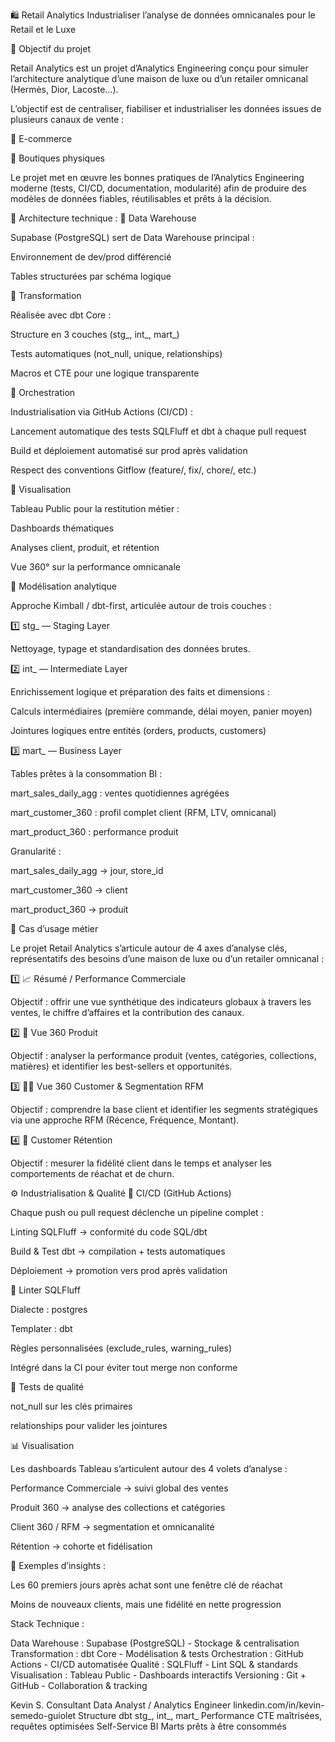 🛍️ Retail Analytics
Industrialiser l’analyse de données omnicanales pour le Retail et le Luxe

🎯 Objectif du projet

Retail Analytics est un projet d’Analytics Engineering conçu pour simuler l’architecture analytique d’une maison de luxe ou d’un retailer omnicanal (Hermès, Dior, Lacoste…).

L’objectif est de centraliser, fiabiliser et industrialiser les données issues de plusieurs canaux de vente :

🛒 E-commerce

🏬 Boutiques physiques

Le projet met en œuvre les bonnes pratiques de l’Analytics Engineering moderne (tests, CI/CD, documentation, modularité) afin de produire des modèles de données fiables, réutilisables et prêts à la décision.

🧱 Architecture technique : 
🔸 Data Warehouse

Supabase (PostgreSQL) sert de Data Warehouse principal :

Environnement de dev/prod différencié

Tables structurées par schéma logique

🔸 Transformation

Réalisée avec dbt Core :

Structure en 3 couches (stg_, int_, mart_)

Tests automatiques (not_null, unique, relationships)

Macros et CTE pour une logique transparente

🔸 Orchestration

Industrialisation via GitHub Actions (CI/CD) :

Lancement automatique des tests SQLFluff et dbt à chaque pull request

Build et déploiement automatisé sur prod après validation

Respect des conventions Gitflow (feature/, fix/, chore/, etc.)

🔸 Visualisation

Tableau Public pour la restitution métier :

Dashboards thématiques

Analyses client, produit, et rétention

Vue 360° sur la performance omnicanale

🧮 Modélisation analytique

Approche Kimball / dbt-first, articulée autour de trois couches :

1️⃣ stg_ — Staging Layer

Nettoyage, typage et standardisation des données brutes.

2️⃣ int_ — Intermediate Layer

Enrichissement logique et préparation des faits et dimensions :

Calculs intermédiaires (première commande, délai moyen, panier moyen)

Jointures logiques entre entités (orders, products, customers)

3️⃣ mart_ — Business Layer

Tables prêtes à la consommation BI :

mart_sales_daily_agg : ventes quotidiennes agrégées

mart_customer_360 : profil complet client (RFM, LTV, omnicanal)

mart_product_360 : performance produit

Granularité :

mart_sales_daily_agg → jour, store_id

mart_customer_360 → client

mart_product_360 → produit

💼 Cas d’usage métier

Le projet Retail Analytics s’articule autour de 4 axes d’analyse clés, représentatifs des besoins d’une maison de luxe ou d’un retailer omnicanal :

1️⃣ 📈 Résumé / Performance Commerciale

Objectif : offrir une vue synthétique des indicateurs globaux à travers les ventes, le chiffre d’affaires et la contribution des canaux.

2️⃣ 👜 Vue 360 Produit

Objectif : analyser la performance produit (ventes, catégories, collections, matières) et identifier les best-sellers et opportunités.

3️⃣ 👩‍💼 Vue 360 Customer & Segmentation RFM

Objectif : comprendre la base client et identifier les segments stratégiques via une approche RFM (Récence, Fréquence, Montant).

4️⃣ 🔁 Customer Rétention

Objectif : mesurer la fidélité client dans le temps et analyser les comportements de réachat et de churn.

⚙️ Industrialisation & Qualité
🔸 CI/CD (GitHub Actions)

Chaque push ou pull request déclenche un pipeline complet :

Linting SQLFluff → conformité du code SQL/dbt

Build & Test dbt → compilation + tests automatiques

Déploiement → promotion vers prod après validation

🔸 Linter SQLFluff

Dialecte : postgres

Templater : dbt

Règles personnalisées (exclude_rules, warning_rules)

Intégré dans la CI pour éviter tout merge non conforme

🔸 Tests de qualité

not_null sur les clés primaires

relationships pour valider les jointures

📊 Visualisation

Les dashboards Tableau s’articulent autour des 4 volets d’analyse :

Performance Commerciale → suivi global des ventes

Produit 360 → analyse des collections et catégories

Client 360 / RFM → segmentation et omnicanalité

Rétention → cohorte et fidélisation

🧩 Exemples d’insights :

Les 60 premiers jours après achat sont une fenêtre clé de réachat

Moins de nouveaux clients, mais une fidélité en nette progression

Stack Technique :

Data Warehouse : Supabase (PostgreSQL) - Stockage & centralisation
Transformation : dbt Core -	Modélisation & tests
Orchestration :  GitHub Actions - CI/CD automatisée
Qualité :	SQLFluff - Lint SQL & standards
Visualisation : Tableau Public - Dashboards interactifs
Versioning : Git + GitHub - Collaboration & tracking

Kevin S.
Consultant Data Analyst / Analytics Engineer
linkedin.com/in/kevin-semedo-guiolet
Structure dbt	stg_, int_, mart_
Performance	CTE maîtrisées, requêtes optimisées
Self-Service BI	Marts prêts à être consommés
